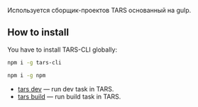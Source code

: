 Используется сборщик-проектов TARS основанный на gulp.

## How to install

You have to install TARS-CLI globally:

```bash
npm i -g tars-cli
```

```bash
npm i -g npm
```

* [tars dev](https://github.com/tars/tars-cli/blob/master/docs/en/commands.md#tars-dev) — run dev task in TARS.
* [tars build](https://github.com/tars/tars-cli/blob/master/docs/en/commands.md#tars-build) — run build task in TARS.
